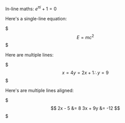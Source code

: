 In-line maths: $e^{\pi i} + 1 = 0$

Here's a single-line equation:

$$$
E = mc^2
$$$

Here are multiple lines:

$$$
x = 4
y = 2x + 1
\therefore y = 9
$$$

Here's are multiple lines aligned:

$$$
2x - 5 &= 8
3x + 9y &= -12
$$$